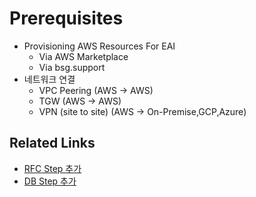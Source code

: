 # Prerequisites

* Provisioning AWS Resources For EAI
    * Via AWS Marketplace
    * Via bsg.support
* 네트워크 연결
    * VPC Peering (AWS -> AWS)
    * TGW (AWS -> AWS)
    * VPN (site to site) (AWS -> On-Premise,GCP,Azure)


## Related Links

* [RFC Step 추가](/eai/functions/add_rfc_step)
* [DB Step 추가](/eai/functions/add_db_step)
